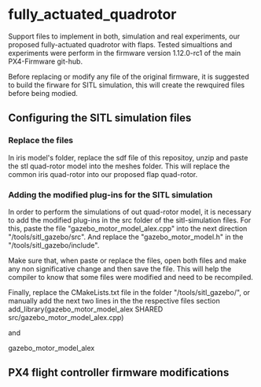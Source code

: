 # fully_actuated_quadrotor
Support files to implement in both, simulation and real experiments, our proposed fully-actuated quadrotor with flaps. Tested simualtions and experiments were perform in the firmware version 1.12.0-rc1 of the main PX4-Firmware git-hub.

Before replacing or modify any file of the original firmware, it is suggested to build the firware for SITL simulation, this will create the rewquired files before being modied.


## Configuring the SITL simulation files

### Replace the files

In iris model's folder, replace the sdf file of this repositoy, unzip and paste the stl quad-rotor model into the meshes folder. This will replace the common iris quad-rotor into our proposed flap quad-rotor.

### Adding the modified plug-ins for the SITL simulation

In order to perform the simulations of out quad-rotor model, it is necessary to add the modified plug-ins in the src folder of the sitl-simulation files. For this, paste the file "gazebo_motor_model_alex.cpp" into the next direction "/tools/sitl_gazebo/src". And replace the "gazebo_motor_model.h" in the "/tools/sitl_gazebo/include". 

Make sure that, when paste or replace the files, open both files and make any non significative change and then save the file. This will help the compiler to know that some files were modified and need to be recompiled. 

Finally, replace the CMakeLists.txt file in the folder "/tools/sitl_gazebo/", or manually add the next two lines in the the respective files section
 add_library(gazebo_motor_model_alex SHARED src/gazebo_motor_model_alex.cpp)
 
and
 
 gazebo_motor_model_alex 
 

## PX4 flight controller firmware modifications


